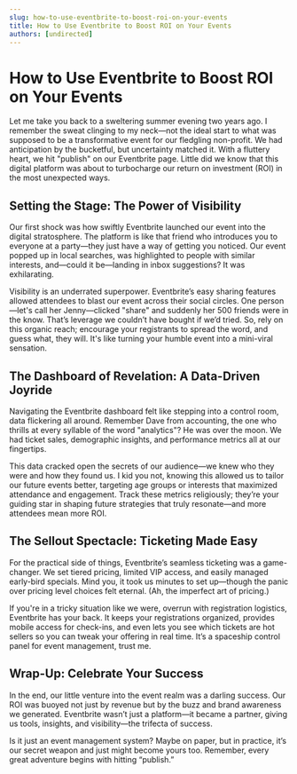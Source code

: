 ```yaml
---
slug: how-to-use-eventbrite-to-boost-roi-on-your-events
title: How to Use Eventbrite to Boost ROI on Your Events
authors: [undirected]
---
```


# How to Use Eventbrite to Boost ROI on Your Events

Let me take you back to a sweltering summer evening two years ago. I remember the sweat clinging to my neck—not the ideal start to what was supposed to be a transformative event for our fledgling non-profit. We had anticipation by the bucketful, but uncertainty matched it. With a fluttery heart, we hit "publish" on our Eventbrite page. Little did we know that this digital platform was about to turbocharge our return on investment (ROI) in the most unexpected ways.

## Setting the Stage: The Power of Visibility

Our first shock was how swiftly Eventbrite launched our event into the digital stratosphere. The platform is like that friend who introduces you to everyone at a party—they just have a way of getting you noticed. Our event popped up in local searches, was highlighted to people with similar interests, and—could it be—landing in inbox suggestions? It was exhilarating.

Visibility is an underrated superpower. Eventbrite’s easy sharing features allowed attendees to blast our event across their social circles. One person—let's call her Jenny—clicked "share" and suddenly her 500 friends were in the know. That’s leverage we couldn’t have bought if we’d tried. So, rely on this organic reach; encourage your registrants to spread the word, and guess what, they will. It's like turning your humble event into a mini-viral sensation.

## The Dashboard of Revelation: A Data-Driven Joyride

Navigating the Eventbrite dashboard felt like stepping into a control room, data flickering all around. Remember Dave from accounting, the one who thrills at every syllable of the word "analytics"? He was over the moon. We had ticket sales, demographic insights, and performance metrics all at our fingertips.

This data cracked open the secrets of our audience—we knew who they were and how they found us. I kid you not, knowing this allowed us to tailor our future events better, targeting age groups or interests that maximized attendance and engagement. Track these metrics religiously; they’re your guiding star in shaping future strategies that truly resonate—and more attendees mean more ROI.

## The Sellout Spectacle: Ticketing Made Easy

For the practical side of things, Eventbrite’s seamless ticketing was a game-changer. We set tiered pricing, limited VIP access, and easily managed early-bird specials. Mind you, it took us minutes to set up—though the panic over pricing level choices felt eternal. (Ah, the imperfect art of pricing.)

If you're in a tricky situation like we were, overrun with registration logistics, Eventbrite has your back. It keeps your registrations organized, provides mobile access for check-ins, and even lets you see which tickets are hot sellers so you can tweak your offering in real time. It’s a spaceship control panel for event management, trust me.

## Wrap-Up: Celebrate Your Success

In the end, our little venture into the event realm was a darling success. Our ROI was buoyed not just by revenue but by the buzz and brand awareness we generated. Eventbrite wasn’t just a platform—it became a partner, giving us tools, insights, and visibility—the trifecta of success. 

Is it just an event management system? Maybe on paper, but in practice, it’s our secret weapon and just might become yours too. Remember, every great adventure begins with hitting “publish.”